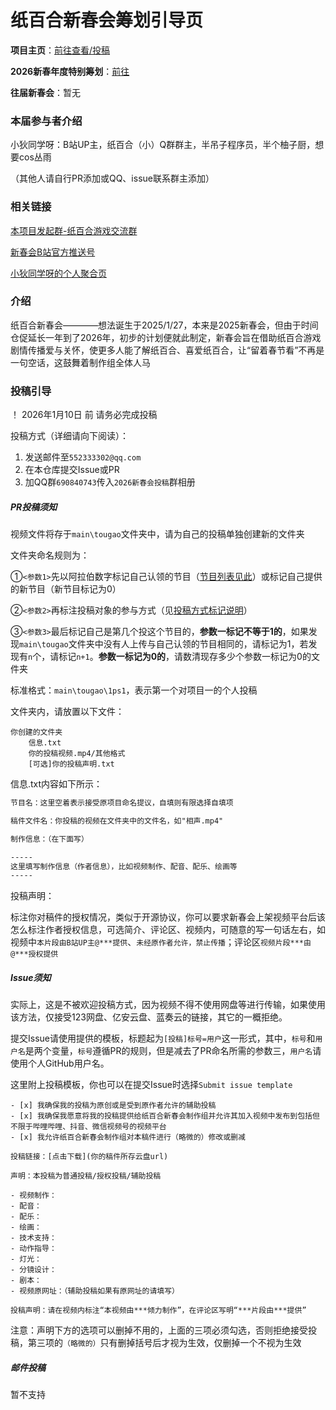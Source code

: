 # 纸百合新春会筹划引导页

**项目主页**：[前往查看/投稿](https://github.com/xiaoditx/PAPER_LILY-CBS)

**2026新春年度特别筹划**：[前往](2026纸百合新春会剧本.md)

**往届新春会**：暂无

### 本届参与者介绍

小狄同学呀：B站UP主，纸百合（小）Q群群主，半吊子程序员，半个柚子厨，想要cos丛雨

（其他人请自行PR添加或QQ、issue联系群主添加）

### 相关链接

[本项目发起群-纸百合游戏交流群](https://qm.qq.com/cgi-bin/qm/qr?authKey=i9HnIK6CoN7eobg8R0zYf5gqvXliwTkUBnpIdorQkRHw7UblkRaTENhlFjP2FLHT&k=o3hro7hhXblj0wvBiRF3gNECCkgBqf7q&noverify=0)

[新春会B站官方推送号](https://space.bilibili.com/1985339366?spm_id_from=333.1296.0.0)

[小狄同学呀的个人聚合页](https://link3.cc/xiaoditxy)

### 介绍

纸百合新春会————想法诞生于2025/1/27，本来是2025新春会，但由于时间仓促延长一年到了2026年，初步的计划便就此制定，新春会旨在借助纸百合游戏剧情传播爱与关怀，使更多人能了解纸百合、喜爱纸百合，让“留着春节看”不再是一句空话，这鼓舞着制作组全体人马

### 投稿引导

！ 2026年1月10日 前 请务必完成投稿

投稿方式（详细请向下阅读）：

1. 发送邮件至`552333302@qq.com`
2. 在本仓库提交Issue或PR
3. 加QQ群`690840743`传入`2026新春会投稿`群相册

##### PR投稿须知

视频文件将存于`main\tougao`文件夹中，请为自己的投稿单独创建新的文件夹

文件夹命名规则为：

①`<参数1>`先以阿拉伯数字标记自己认领的节目（[节目列表见此](2026纸百合新春会剧本.md)）或标记自己提供的新节目（新节目标记为0）

②`<参数2>`再标注投稿对象的参与方式（见[投稿方式标记说明](投稿方式标记说明.md)）

③`<参数3>`最后标记自己是第几个投这个节目的，**参数一标记不等于1的**，如果发现`main\tougao`文件夹中没有人上传与自己认领的节目相同的，请标记为1，若发现有`n`个，请标记`n+1`。**参数一标记为0的**，请数清现存多少个参数一标记为0的文件夹

标准格式：`main\tougao\1ps1`，表示第一个对项目一的个人投稿

文件夹内，请放置以下文件：

```文件夹结构
你创建的文件夹
    信息.txt
    你的投稿视频.mp4/其他格式
    [可选]你的投稿声明.txt
```

信息.txt内容如下所示：

```txt
节目名：这里空着表示接受原项目命名提议，自填则有限选择自填项

稿件文件名：你投稿的视频在文件夹中的文件名，如"相声.mp4"

制作信息：（在下面写）

-----
这里填写制作信息（作者信息），比如视频制作、配音、配乐、绘画等
-----
```

投稿声明：

标注你对稿件的授权情况，类似于开源协议，你可以要求新春会上架视频平台后该怎么标注作者授权信息，可选简介、评论区、视频内，可随意的写一句话左右，如视频中`本片段由B站UP主@***提供`、`未经原作者允许，禁止传播`；评论区`视频片段***由@***授权提供`

##### Issue须知

实际上，这是不被欢迎投稿方式，因为视频不得不使用网盘等进行传输，如果使用该方法，仅接受123网盘、亿安云盘、蓝奏云的链接，其它的一概拒绝。

提交Issue请使用提供的模板，标题起为`[投稿]标号=用户`这一形式，其中，`标号`和`用户名`是两个变量，`标号`遵循PR的规则，但是减去了PR命名所需的参数三，`用户名`请使用个人GitHub用户名。

这里附上投稿模板，你也可以在提交Issue时选择`Submit issue template`

```
- [x] 我确保我的投稿为原创或是受到原作者允许的辅助投稿
- [x] 我确保我愿意将我的投稿提供给纸百合新春会制作组并允许其加入视频中发布到包括但不限于哔哩哔哩、抖音、微信视频号的视频平台
- [x] 我允许纸百合新春会制作组对本稿件进行（略微的）修改或删减

投稿链接：[点击下载](你的稿件所存云盘url)

声明：本投稿为普通投稿/授权投稿/辅助投稿

- 视频制作：
- 配音：
- 配乐：
- 绘画：
- 技术支持：
- 动作指导：
- 灯光：
- 分镜设计：
- 剧本：
- 视频原网址：（辅助投稿如果有原网址的请填写）

投稿声明：请在视频内标注“本视频由***倾力制作”，在评论区写明“***片段由***提供”
```

注意：声明下方的选项可以删掉不用的，上面的三项必须勾选，否则拒绝接受投稿，第三项的`（略微的）`只有删掉括号后才视为生效，仅删掉一个不视为生效

##### 邮件投稿

暂不支持